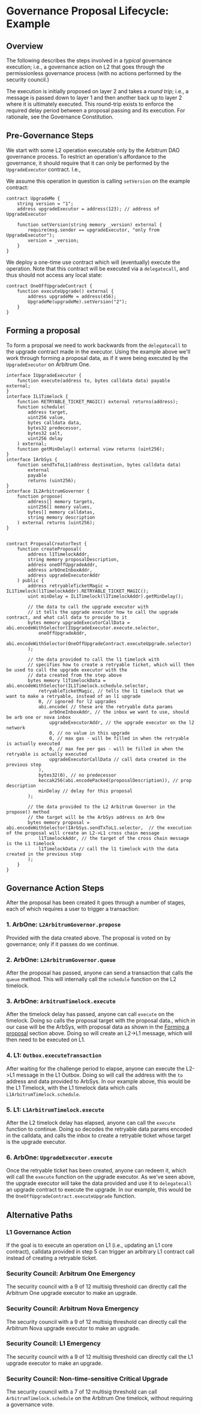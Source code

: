 # Governance Proposal Lifecycle: Example

## Overview

The following describes the steps involved in a _typical_ governance execution; i.e., a governance action on L2 that goes through the permissionless governance process (with no actions performed by the security council.)

The execution is initially proposed on layer 2 and takes a _round trip_; i.e., a message is passed down to layer 1 and then another back up to layer 2 where it is ultimately executed. This round-trip exists to enforce the required delay period between a proposal passing and its execution. For rationale, see the Governance Constitution.

## Pre-Governance Steps

We start with some L2 operation executable only by the Arbitrum DAO governance process. To restrict an operation's affordance to the governance, it should require that it can only be performed by the `UpgradeExecutor` contract. I.e.,

We assume this operation in question is calling `setVersion` on the example contract:

```solidity
contract UpgradeMe {
    string version = "1";
    address upgradeExecutor = address(123); // address of UpgradeExecutor

    function setVersion(string memory _version) external {
        require(msg.sender == upgradeExecutor, "only from  UpgradeExecutor");
        version = _version;
    }
}
```

We deploy a one-time use contract which will (eventually) execute the operation. Note that this contract will be executed via a `delegatecall`, and thus should not access any local state:

```solidity
contract OneOffUpgradeContract {
    function executeUpgrade() external {
        address upgradeMe = address(456);
        UpgradeMe(upgradeMe).setVersion("2");
    }
}
```

## Forming a proposal

To form a proposal we need to work backwards from the `delegatecall` to the upgrade contract made in the executor. Using the example above we'll work through forming a proposal data, as if it were being executed by the `UpgradeExecutor` on Arbitrum One.

```solidity
interface IUpgradeExecutor {
    function execute(address to, bytes calldata data) payable external;
}
interface IL1Timelock {
    function RETRYABLE_TICKET_MAGIC() external returns(address);
    function schedule(
        address target,
        uint256 value,
        bytes calldata data,
        bytes32 predecessor,
        bytes32 salt,
        uint256 delay
    ) external;
    function getMinDelay() external view returns (uint256);
}
interface IArbSys {
    function sendTxToL1(address destination, bytes calldata data)
        external
        payable
        returns (uint256);
}
interface IL2ArbitrumGovernor {
    function propose(
        address[] memory targets,
        uint256[] memory values,
        bytes[] memory calldatas,
        string memory description
    ) external returns (uint256);
}


contract ProposalCreatorTest {
    function createProposal(
        address l1TimelockAddr,
        string memory proposalDescription,
        address oneOffUpgradeAddr,
        address arbOneInboxAddr,
        address upgradeExecutorAddr
    ) public {
        address retryableTicketMagic = IL1Timelock(l1TimelockAddr).RETRYABLE_TICKET_MAGIC();
        uint minDelay = IL1Timelock(l1TimelockAddr).getMinDelay();

        // the data to call the upgrade executor with
        // it tells the upgrade executor how to call the upgrade contract, and what call data to provide to it
        bytes memory upgradeExecutorCallData = abi.encodeWithSelector(IUpgradeExecutor.execute.selector,
            oneOffUpgradeAddr,
            abi.encodeWithSelector(OneOffUpgradeContract.executeUpgrade.selector)
        );

        // the data provided to call the l1 timelock with
        // specifies how to create a retryable ticket, which will then be used to call the upgrade executor with the
        // data created from the step above
        bytes memory l1TimelockData = abi.encodeWithSelector(IL1Timelock.schedule.selector,
            retryableTicketMagic, // tells the l1 timelock that we want to make a retryable, instead of an l1 upgrade
            0, // ignored for l2 upgrades
            abi.encode( // these are the retryable data params
                arbOneInboxAddr, // the inbox we want to use, should be arb one or nova inbox
                upgradeExecutorAddr, // the upgrade executor on the l2 network
                0, // no value in this upgrade
                0, // max gas - will be filled in when the retryable is actually executed
                0, // max fee per gas - will be filled in when the retryable is actually executed
                upgradeExecutorCallData // call data created in the previous step
            ),
            bytes32(0), // no predecessor
            keccak256(abi.encodePacked(proposalDescription)), // prop description
            minDelay // delay for this proposal
        );

        // the data provided to the L2 Arbitrum Governor in the propose() method
        // the target will be the ArbSys address on Arb One
        bytes memory proposal = abi.encodeWithSelector(IArbSys.sendTxToL1.selector,  // the execution of the proposal will create an L2->L1 cross chain message
            l1TimelockAddr, // the target of the cross chain message is the L1 timelock
            l1TimelockData // call the l1 timelock with the data created in the previous step
        );
    }
}
```

## Governance Action Steps

After the proposal has been created it goes through a number of stages, each of which requires a user to trigger a transaction:

### **1. ArbOne: `L2ArbitrumGovernor.propose`**

Provided with the data created above. The proposal is voted on by governance; only if it passes do we continue.

### **2. ArbOne: `L2ArbitrumGovernor.queue`**

After the proposal has passed, anyone can send a transaction that calls the `queue` method. This will internally call the `schedule` function on the L2 timelock.

### **3. ArbOne: `ArbitrumTimelock.execute`**

After the timelock delay has passed, anyone can call `execute` on the timelock. Doing so calls the proposal target with the proposal data., which in our case will be the ArbSys, with proposal data as shown in the [Forming a proposal](#forming-a-proposal) section above. Doing so will create an L2->L1 message, which will then need to be executed on L1.

### **4. L1: `Outbox.executeTransaction`**

After waiting for the challenge period to elapse, anyone can execute the L2->L1 message in the L1 Outbox. Doing so will call the address with the `to` address and data provided to ArbSys. In our example above, this would be the L1 Timelock, with the L1 timelock data which calls `L1ArbitrumTimelock.schedule`.

### **5. L1: `L1ArbitrumTimelock.execute`**

After the L2 timelock delay has elapsed, anyone can call the `execute` function to continue. Doing so decodes the retryable data params encoded in the calldata, and calls the inbox to create a retryable ticket whose target is the upgrade executor.

### **6. ArbOne: `UpgradeExecutor.execute`**

Once the retryable ticket has been created, anyone can redeem it, which will call the `execute` function on the upgrade executor. As we've seen above, the upgrade executor will take the data provided and use it to `delegatecall` an upgrade contract to execute the upgrade. In our example, this would be the `OneOffUpgradeContract.executeUpgrade` function.

## Alternative Paths

### L1 Governance Action

If the goal is to execute an operation on L1 (i.e., updating an L1 core contract), calldata provided in step 5 can trigger an arbitrary L1 contract call instead of creating a retryable ticket.

### Security Council: Arbitrum One Emergency

The security council with a 9 of 12 multisig threshold can directly call the Arbitrum One upgrade executor to make an upgrade.

### Security Council: Arbitrum Nova Emergency

The security council with a 9 of 12 multisig threshold can directly call the Arbitrum Nova upgrade executor to make an upgrade.

### Security Council: L1 Emergency

The security council with a 9 of 12 multisig threshold can directly call the L1 upgrade executor to make an upgrade.

### Security Council: Non-time-sensitive Critical Upgrade

The security council with a 7 of 12 multisig threshold can call `ArbitrumTimelock.schedule` on the Arbitrum One timelock, without requiring a governance vote.
